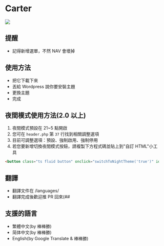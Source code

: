 # Carter
<img src="https://github.com/gnehs/Carter/blob/master/screenshot.gif?raw=true">

## 提醒
- 記得新增選單，不然 NAV 會壞掉 
## 使用方法
- 把它下載下來
- 丟給 Wordpress 說你要安裝主題
- 更換主題
- 完成
## 夜間模式使用方法(2.0 以上)
1. 夜間模式預設在 21~5 點開啟
2. 您可在 `header.php` 第 `37` 行找到相關調整選項
3. 目前可調整選項：預設、強制啟用、強制停用
4. 若您要新增切換夜間模式按鈕，請複製下方程式碼並貼上到"自訂 HTML"小工具
```html
<button class="ts fluid button" onclick="switchToNightTheme('true')" id="nightmode">啟用</button>
```
## 翻譯
- 翻譯文件在  /languages/  
- 翻譯完成後歡迎推 PR 回來(##
## 支援的語言
- 繁體中文(by 棒棒勝)
- 简体中文(by 棒棒勝)
- English(by Google Translate & 棒棒勝)
